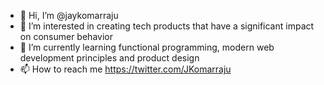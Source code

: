 - 👋 Hi, I’m @jaykomarraju
- 👀 I’m interested in creating tech products that have a significant impact on consumer behavior
- 🌱 I’m currently learning functional programming, modern web development principles and product design
- 📫 How to reach me https://twitter.com/JKomarraju

<!---
jaykomarraju/jaykomarraju is a ✨ special ✨ repository because its `README.md` (this file) appears on your GitHub profile.
You can click the Preview link to take a look at your changes.
--->

